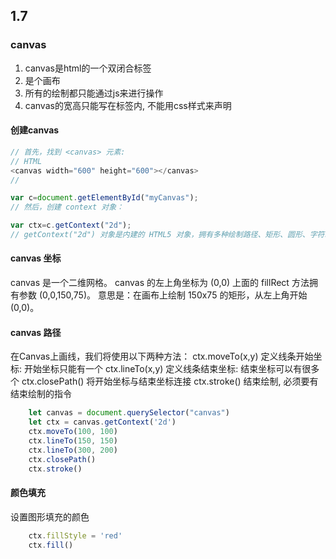 ## 1.7 
### canvas
1. canvas是html的一个双闭合标签 
2. 是个画布
3. 所有的绘制都只能通过js来进行操作
4. canvas的宽高只能写在标签内, 不能用css样式来声明

#### 创建canvas

```JavaScript
// 首先，找到 <canvas> 元素:
// HTML
<canvas width="600" height="600"></canvas>
//

var c=document.getElementById("myCanvas");
// 然后，创建 context 对象：

var ctx=c.getContext("2d");
// getContext("2d") 对象是内建的 HTML5 对象，拥有多种绘制路径、矩形、圆形、字符以及添加图像的方法。
```

#### canvas 坐标

canvas 是一个二维网格。
canvas 的左上角坐标为 (0,0)
上面的 fillRect 方法拥有参数 (0,0,150,75)。
意思是：在画布上绘制 150x75 的矩形，从左上角开始 (0,0)。

#### canvas 路径
在Canvas上画线，我们将使用以下两种方法：
ctx.moveTo(x,y) 定义线条开始坐标: 开始坐标只能有一个
ctx.lineTo(x,y) 定义线条结束坐标: 结束坐标可以有很多个
ctx.closePath() 将开始坐标与结束坐标连接
ctx.stroke() 结束绘制, 必须要有结束绘制的指令

```JavaScript
    let canvas = document.querySelector("canvas")
    let ctx = canvas.getContext('2d')
    ctx.moveTo(100, 100)
    ctx.lineTo(150, 150)
    ctx.lineTo(300, 200)
    ctx.closePath()
    ctx.stroke()
```

#### 颜色填充
设置图形填充的颜色

```JavaScript
    ctx.fillStyle = 'red'
    ctx.fill()
```